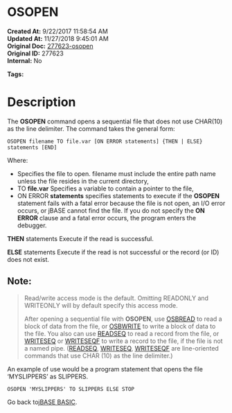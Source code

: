 # OSOPEN

**Created At:** 9/22/2017 11:58:54 AM  
**Updated At:** 11/27/2018 9:45:01 AM  
**Original Doc:** [277623-osopen](https://docs.jbase.com/36868-jbase-basic/277623-osopen)  
**Original ID:** 277623  
**Internal:** No  

**Tags:**
<badge text='file handling' vertical='middle' />

# Description

The **OSOPEN** command opens a sequential file that does not use CHAR(10) as the line delimiter. The command takes the general form:

```
OSOPEN filename TO file.var [ON ERROR statements] {THEN | ELSE} statements [END]
```

Where:

- Specifies the file to open. filename must include the entire path name unless the file resides in the current directory,
- TO **file.var** Specifies a variable to contain a pointer to the file,
- ON ERROR **statements** specifies statements to execute if the **OSOPEN** statement fails with a fatal error because the file is not open, an I/O error occurs, or jBASE cannot find the file. If you do not specify the **ON ERROR** clause and a fatal error occurs, the program enters the debugger.


**THEN** statements Execute if the read is successful.

**ELSE** statements Execute if the read is not successful or the record (or ID) does not exist.

## Note:


> Read/write access mode is the default. Omitting READONLY and WRITEONLY will by default specify this access mode.
> 
> After opening a sequential file with **OSOPEN**, use [OSBREAD](./../osbread) to read a block of data from the file, or [OSBWRITE](./../osbwrite) to write a block of data to the file. You also can use [READSEQ](./../readseq) to read a record from the file, or [WRITESEQ](./../writeseq) or [WRITESEQF](./../writeseqf) to write a record to the file, if the file is not a named pipe. ([READSEQ](./../readseq), [WRITESEQ](./../writeseq), [WRITESEQF](./../writeseqf) are line-oriented commands that use CHAR (10) as the line delimiter.)


An example of use would be a program statement that opens the file ‘MYSLIPPERS’ as SLIPPERS.

```
OSOPEN 'MYSLIPPERS' TO SLIPPERS ELSE STOP 
```



Go back to[jBASE BASIC](./../jbase-basic-programmers-reference-guide).

